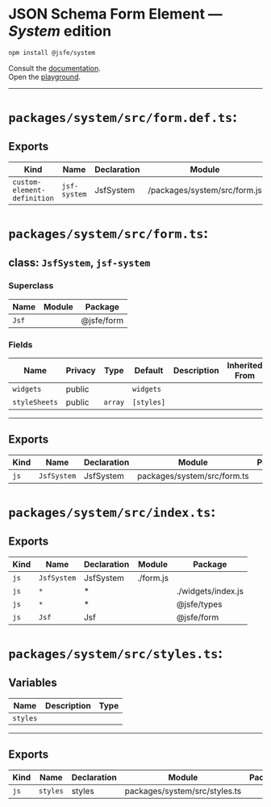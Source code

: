 # JSON Schema Form Element — ***System*** edition

```sh
npm install @jsfe/system
```

Consult the [documentation](../../README.md).  
Open the [playground](https://jsfe.js.org).

---

# `packages/system/src/form.def.ts`:

## Exports

| Kind                        | Name         | Declaration | Module                       | Package |
| --------------------------- | ------------ | ----------- | ---------------------------- | ------- |
| `custom-element-definition` | `jsf-system` | JsfSystem   | /packages/system/src/form.js |         |

# `packages/system/src/form.ts`:

## class: `JsfSystem`, `jsf-system`

### Superclass

| Name  | Module | Package    |
| ----- | ------ | ---------- |
| `Jsf` |        | @jsfe/form |

### Fields

| Name          | Privacy | Type    | Default    | Description | Inherited From |
| ------------- | ------- | ------- | ---------- | ----------- | -------------- |
| `widgets`     | public  |         | `widgets`  |             |                |
| `styleSheets` | public  | `array` | `[styles]` |             |                |

<hr/>

## Exports

| Kind | Name        | Declaration | Module                      | Package |
| ---- | ----------- | ----------- | --------------------------- | ------- |
| `js` | `JsfSystem` | JsfSystem   | packages/system/src/form.ts |         |

# `packages/system/src/index.ts`:

## Exports

| Kind | Name        | Declaration | Module    | Package            |
| ---- | ----------- | ----------- | --------- | ------------------ |
| `js` | `JsfSystem` | JsfSystem   | ./form.js |                    |
| `js` | `*`         | \*          |           | ./widgets/index.js |
| `js` | `*`         | \*          |           | @jsfe/types        |
| `js` | `Jsf`       | Jsf         |           | @jsfe/form         |

# `packages/system/src/styles.ts`:

## Variables

| Name     | Description | Type |
| -------- | ----------- | ---- |
| `styles` |             |      |

<hr/>

## Exports

| Kind | Name     | Declaration | Module                        | Package |
| ---- | -------- | ----------- | ----------------------------- | ------- |
| `js` | `styles` | styles      | packages/system/src/styles.ts |         |

